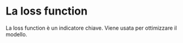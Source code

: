 # La loss function

La loss function è un indicatore chiave. Viene usata per ottimizzare il modello.